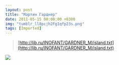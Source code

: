 ```yaml
---
layout: post
title: "Мартин Гарднер"
date: 2011-05-15 00:00:00 +0300
img: "tumblr_ll8pcjh2Fg1qfp23s.png"
tags: [Imported]
---
```


> [http://lib.ru/INOFANT/GARDNER_M/island.txt](http://lib.ru/INOFANT/GARDNER_M/island.txt)

![](/blog/assets/img/tumblr_ll8pcjh2Fg1qfp23s.png)
